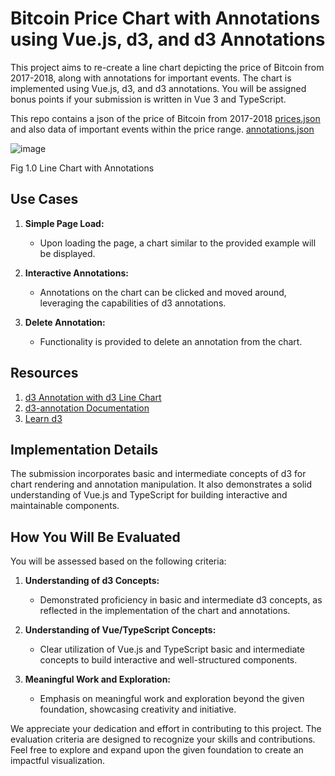 # Bitcoin Price Chart with Annotations using Vue.js, d3, and d3 Annotations

This project aims to re-create a line chart depicting the price of Bitcoin from 2017-2018, along with annotations for important events. 
The chart is implemented using Vue.js, d3, and d3 annotations. You will be assigned bonus points if your submission is written in Vue 3 and TypeScript.

This repo contains a json of the price of Bitcoin from 2017-2018 [prices.json](https://github.com/cyphercrescent/ccl-eval-fetp/blob/main/prices.json) and also data of 
important events within the price range. [annotations.json](https://github.com/cyphercrescent/ccl-eval-fetp/blob/main/annotations.json)


![image](https://github.com/cyphercrescent/ccl-eval-fetp/assets/45539206/b5991049-9538-4a36-bfe8-d7ac0d0bd9bc)

Fig 1.0 Line Chart with Annotations


## Use Cases

1. **Simple Page Load:**
   - Upon loading the page, a chart similar to the provided example will be displayed.

2. **Interactive Annotations:**
   - Annotations on the chart can be clicked and moved around, leveraging the capabilities of d3 annotations.

3. **Delete Annotation:**
   - Functionality is provided to delete an annotation from the chart.

## Resources

1. [d3 Annotation with d3 Line Chart](https://observablehq.com/@hydrosquall/d3-annotation-with-d3-line-chart)
2. [d3-annotation Documentation](https://d3-annotation.susielu.com/)
3. [Learn d3](https://observablehq.com/@d3/learn-d)

## Implementation Details

The submission incorporates basic and intermediate concepts of d3 for chart rendering and annotation manipulation. It also demonstrates a solid understanding of Vue.js and TypeScript for building interactive and maintainable components.

## How You Will Be Evaluated

You will be assessed based on the following criteria:

1. **Understanding of d3 Concepts:**
   - Demonstrated proficiency in basic and intermediate d3 concepts, as reflected in the implementation of the chart and annotations.

2. **Understanding of Vue/TypeScript Concepts:**
   - Clear utilization of Vue.js and TypeScript basic and intermediate concepts to build interactive and well-structured components.

3. **Meaningful Work and Exploration:**
   - Emphasis on meaningful work and exploration beyond the given foundation, showcasing creativity and initiative.

We appreciate your dedication and effort in contributing to this project. The evaluation criteria are designed to recognize your skills and contributions. Feel free to explore and expand upon the given foundation to create an impactful visualization.
